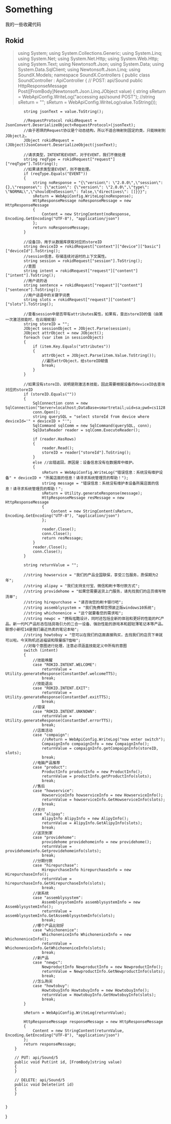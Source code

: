 # Something
我的一些收藏代码
## Rokid
> using System;
using System.Collections.Generic;
using System.Linq;
using System.Net;
using System.Net.Http;
using System.Web.Http;
using System.Text;
using Newtonsoft.Json;
using System.Data;
using System.Data.SqlClient;
using Newtonsoft.Json.Linq;
using SoundX.Models;
namespace SoundX.Controllers
{
    public class SoundController : ApiController
    {
        // POST: api/Sound
        public HttpResponseMessage Post([FromBody]Newtonsoft.Json.Linq.JObject value)
        {
            string sReturn = WebApiConfig.WriteLog("accessing api/sound POST");
            //string sReturn = "";
            sReturn = WebApiConfig.WriteLog(value.ToString());

            string jsonText = value.ToString();

            //RequestProtocol rokidRequest = JsonConvert.DeserializeObject<RequestProtocol>(jsonText);
            //由于若琪的Request协议是个动态结构，所以不适合映射到固定的类，只能映射到JObject上。
            JObject rokidRequest = (JObject)JsonConvert.DeserializeObject(jsonText);

            //请求类型，INTENT和EVENT，对于EVENT，我们不做处理
            string reqType = rokidRequest["request"]["reqType"].ToString();
            //如果请求类型是EVENT，则不做处理。
            if (reqType.Equals("EVENT"))
            {
                string noResponse = "{\"version\": \"2.0.0\",\"session\": {},\"response\": {\"action\": {\"version\": \"2.0.0\",\"type\": \"NORMAL\",\"shouldEndSession\": false,\"directives\": []}}}";
                sReturn = WebApiConfig.WriteLog(noResponse);
                HttpResponseMessage noResponseMessage = new HttpResponseMessage
                {
                    Content = new StringContent(noResponse, Encoding.GetEncoding("UTF-8"), "application/json")
                };
                return noResponseMessage;
            }

            //设备ID，用于从数据库获取对应的storeID
            string deviceID = rokidRequest["context"]["device"]["basic"]["deviceId"].ToString();
            //session信息，存储连续对话时的上下文属性。
            string session = rokidRequest["session"].ToString();
            //意图
            string intent = rokidRequest["request"]["content"]["intent"].ToString();
            //用户说的话
            string sentence = rokidRequest["request"]["content"]["sentence"].ToString();
            //用户话语中的关键字词表
            string slots = rokidRequest["request"]["content"]["slots"].ToString();

            //查看session中是否带有attributes属性，如果有，查出storeID的值（由第一次激活技能时，在云端赋值）
            string storeID = "";
            JObject sessionObject = JObject.Parse(session);
            JObject attrObject = new JObject();
            foreach (var item in sessionObject)
            {
                if (item.Key.Equals("attributes"))
                {
                    attrObject = JObject.Parse(item.Value.ToString());
                    //遍历attrObject，给storeID赋值
                    break;
                }
            }

            //如果没有storeID，说明是刚激活本技能，因此需要根据设备的deviceID去查询对应的storeID
            if (storeID.Equals(""))
            {
                SqlConnection conn = new SqlConnection("Server=localhost;DataBase=smartretail;uid=sa;pwd=cs1128!*");
                conn.Open();
                string querySQL = "select storeId from device where deviceId='" + deviceID + "'";
                SqlCommand sqlComm = new SqlCommand(querySQL, conn);
                SqlDataReader reader = sqlComm.ExecuteReader();

                if (reader.HasRows)
                {
                    reader.Read();
                    storeID = reader["storeId"].ToString();
                }
                else //出错返回，原因是：设备信息没有在数据库中维护。
                {
                    sReturn = WebApiConfig.WriteLog("错误信息：系统没有维护设备" + deviceID + "所属店面的信息！请寻求系统管理员的帮助！");
                    string message = "错误信息：系统没有维护本设备所属店面的信息！请寻求系统管理员的帮助！";
                    sReturn = Utility.generateResponse(message);
                    HttpResponseMessage resMessage = new HttpResponseMessage
                    {
                        Content = new StringContent(sReturn, Encoding.GetEncoding("UTF-8"), "application/json")
                    };

                    reader.Close();
                    conn.Close();
                    return resMessage;
                }
                reader.Close();
                conn.Close();
            }

            string returnValue = "";

            //string howservice = "我们的产品全国联保，享受三包服务，质保期为2年";
            //string alipay = "我们支持支付宝、微信和刷卡等付款方式";
            //string providehome = "如果您需要送货上门服务，请先找我们的店员填写物流单";
            //string hirepurchase = "请咨询您的刷卡银行吧";
            //string assemblysystem = "我们免费帮您预装正版windows10系统";
            //string whichonenice = "这个就要看您的需求啦";
            //string newpc = "拥有炫酷设计，同时还包括全新的体验和更好的性能的PC产品。新一代PC产品形态包括具吸引力的二合一设备、强劲性能的游戏本和超轻薄笔记本等产品。联想小新哎14是我们最近热卖的笔记本呦";
            //string howtobuy = "您可以在我们的店面直接购买，去找我们的店员下单就可以啦。今天购机还送福袋和限量版T恤呦";
            //对每个意图进行处理，注意必须涵盖技能定义中所有的意图
            switch (intent)
            {
                //技能唤醒
                case "ROKID.INTENT.WELCOME":
                    returnValue = Utility.generateResponse(ConstantDef.welcomeTTS);
                    break;
                //技能退出
                case "ROKID.INTENT.EXIT":
                    returnValue = Utility.generateResponse(ConstantDef.exitTTS);
                    break;
                //错误
                case "ROKID.INTENT.UNKNOWN":
                    returnValue = Utility.generateResponse(ConstantDef.errorTTS);
                    break;
                //店面活动
                case "compaign":
                    //sReturn = WebApiConfig.WriteLog("now enter switch");
                    CompaignInfo compaignInfo = new CompaignInfo();
                    returnValue = compaignInfo.getCompaignInfo(storeID, slots);
                    break;
                //电脑产品推荐
                case "product":
                    ProductInfo productInfo = new ProductInfo();
                    returnValue = productInfo.getProductInfo(slots);
                    break;
                //售后
                case "howservice":
                    HowserviceInfo howserviceInfo = new HowserviceInfo();
                    returnValue = howserviceInfo.GetHowserviceInfo(slots);
                    break;
                //支付
                case "alipay":
                    AlipyInfo AlipyInfo = new AlipyInfo();
                    returnValue = AlipyInfo.GetAlipyInfo(slots);
                    break;
                //送货到家
                case "providehome":
                    providehome providehomeinfo = new providehome();
                    returnValue = providehomeinfo.Getprovidehomeinfo(slots);
                    break;
                //分期付款
                case "hirepurchase":
                    HirepurchaseInfo hirepurchaseInfo = new HirepurchaseInfo();
                    returnValue = hirepurchaseInfo.GetHirepurchaseInfo(slots);
                    break;
                //装系统
                case "assemblysystem":
                    AssemblysystemInfo assemblysystemInfo = new AssemblysystemInfo();
                    returnValue = assemblysystemInfo.GetAssemblysystemInfo(slots);
                    break;
                //哪个产品比较好
                case "whichonenice":
                    WhichoneniceInfo WhichoneniceInfo = new WhichoneniceInfo();
                    returnValue = WhichoneniceInfo.GetWhichoneniceInfo(slots);
                    break;
                //新产品
                case "newpc":
                    NewproductInfo NewproductInfo = new NewproductInfo();
                    returnValue = NewproductInfo.GetNewproductInfo(slots);
                    break;
                //怎么购买
                case "howtobuy":
                    HowtobuyInfo HowtobuyInfo = new HowtobuyInfo();
                    returnValue = HowtobuyInfo.GetHowtobuyInfo(slots);
                    break;
            }

            sReturn = WebApiConfig.WriteLog(returnValue);

            HttpResponseMessage responseMessage = new HttpResponseMessage
            {
                Content = new StringContent(returnValue, Encoding.GetEncoding("UTF-8"), "application/json")
            };
            return responseMessage;
        }

        // PUT: api/Sound/5
        public void Put(int id, [FromBody]string value)
        {
        }

        // DELETE: api/Sound/5
        public void Delete(int id)
        {
        }


    }
}

